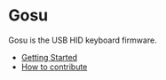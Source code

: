 # Gosu

Gosu is the USB HID keyboard firmware.

- [Getting Started](doc/GettingStarted.md)
- [How to contribute](doc/Contribute.md)
